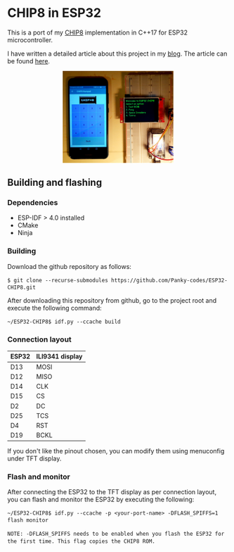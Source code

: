 CHIP8 in ESP32
====================
This is a port of my [CHIP8](https://github.com/Panky-codes/CHIP8) implementation in C++17 for ESP32 microcontroller.

I have written a detailed article about this project in my [blog](https://pankajraghav.com).  The article can be found [here](https://pankajraghav.com/2020/12/12/CHIP8-ESP32.html).

<p align="center">
  <img src="doc/final_working.jpg" width="50%" height="50%"/>  
</p>

## Building and flashing
### Dependencies
- ESP-IDF > 4.0 installed 
- CMake
- Ninja

### Building

Download the github repository as follows:
```
$ git clone --recurse-submodules https://github.com/Panky-codes/ESP32-CHIP8.git  
```

After downloading this repository from github, go to the project root and execute the following command:

```
~/ESP32-CHIP8$ idf.py --ccache build
```

### Connection layout

| ESP32  | ILI9341 display  |
|---|---|
| D13 | MOSI   |
|  D12 | MISO   |
|  D14 |  CLK  |
|  D15 |  CS  |
|  D2 |   DC  |
|  D25 |  TCS  |
|  D4 |  RST  |
|  D19  |  BCKL  |

If you don't like the pinout chosen, you can modify them using menuconfig under TFT display.

### Flash and monitor
After connecting the ESP32 to the TFT display as per connection layout, you can flash and monitor the ESP32 by executing the following:

```
~/ESP32-CHIP8$ idf.py --ccache -p <your-port-name> -DFLASH_SPIFFS=1 flash monitor
```

`NOTE: -DFLASH_SPIFFS needs to be enabled when you flash the ESP32 for the first time. This flag copies the CHIP8 ROM.`
